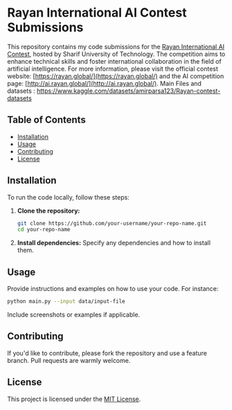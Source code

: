 # Rayan International AI Contest Submissions

This repository contains my code submissions for the [Rayan International AI Contest](https://rayan.global/), hosted by Sharif University of Technology. The competition aims to enhance technical skills and foster international collaboration in the field of artificial intelligence. For more information, please visit the official contest website: [https://rayan.global/](https://rayan.global/) and the AI competition page: [http://ai.rayan.global/](http://ai.rayan.global/).
Main Files and datasets : https://www.kaggle.com/datasets/amirparsa123/Rayan-contest-datasets

## Table of Contents

- [Installation](#installation)
- [Usage](#usage)
- [Contributing](#contributing)
- [License](#license)

## Installation

To run the code locally, follow these steps:

1. **Clone the repository:**
   ```bash
   git clone https://github.com/your-username/your-repo-name.git
   cd your-repo-name
   ```

2. **Install dependencies:**
   Specify any dependencies and how to install them.

## Usage

Provide instructions and examples on how to use your code. For instance:

```bash
python main.py --input data/input-file
```

Include screenshots or examples if applicable.

## Contributing

If you'd like to contribute, please fork the repository and use a feature branch. Pull requests are warmly welcome.

## License

This project is licensed under the [MIT License](LICENSE).
